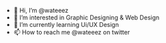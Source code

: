 - 👋 Hi, I’m @wateeez
- 👀 I’m interested in Graphic Designing & Web Design
- 🌱 I’m currently learning Ui/UX Design
- 📫 How to reach me @wateeez on twitter

<!---
wateeez/wateeez is a ✨ special ✨ repository because its `README.md` (this file) appears on your GitHub profile.
You can click the Preview link to take a look at your changes.
--->
